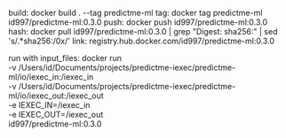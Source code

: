 build: docker build . --tag predictme-ml
tag: docker tag predictme-ml id997/predictme-ml:0.3.0
push: docker push id997/predictme-ml:0.3.0
hash: docker pull id997/predictme-ml:0.3.0 | grep "Digest: sha256:" | sed 's/.*sha256:/0x/'
link: registry.hub.docker.com/id997/predictme-ml:0.3.0


run with input_files: docker run \
    -v /Users/id/Documents/projects/predictme-iexec/predictme-ml/io/iexec_in:/iexec_in \
    -v /Users/id/Documents/projects/predictme-iexec/predictme-ml/io/iexec_out:/iexec_out \
    -e IEXEC_IN=/iexec_in \
    -e IEXEC_OUT=/iexec_out \
    id997/predictme-ml:0.3.0
    